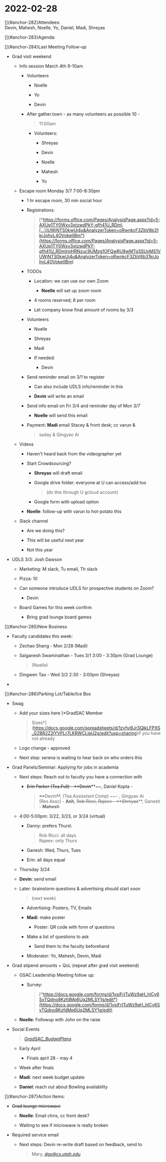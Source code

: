 # 2022-02-28

[]{#anchor-282}Attendees:\
Devin, Mahesh, Noelle, Yo, Daniel, Madi, Shreyas

[]{#anchor-283}Agenda:

[]{#anchor-284}Last Meeting Follow-up

-   Grad visit weekend

    -   Info session March 4th 9-10am

        -   Volunteers

            -   Noelle

            -   Yo

            -   Devin

        -   After gather.town - as many volunteers as possible 10 -
            > 11:00am

            -   Volunteers:

                -   Shreyas

                -   Devin

                -   Noelle

                -   Mahesh

                -   Yo

    -   Escape room Monday 3/7 7:00-8:30pm

        -   1 hr escape room, 30 min social hour

        -   Registrations:
            > [*https://forms.office.com/Pages/AnalysisPage.aspx?id=5-AXUp1TY0Wxv3xtzwdPkY-qfh41U_RDm\[...\]UWjNTS0kwUi4u&AnalyzerToken=oRwnkcF3ZbV6b31krJohyL4OVoketIBm*](https://forms.office.com/Pages/AnalysisPage.aspx?id=5-AXUp1TY0Wxv3xtzwdPkY-qfh41U_RDmIrpHRNzuc9UMzg1OFQwRU8wMTg3SUxMS1VUWjNTS0kwUi4u&AnalyzerToken=oRwnkcF3ZbV6b31krJohyL4OVoketIBm)

        -   TODOs

            -   Location: we can use our own Zoom

                -   **Noelle** will set up zoom room

            -   4 rooms reserved; 8 per room

            -   Let company know final amount of rooms by 3/3

        -   Volunteers

            -   Noelle

            -   Shreyas

            -   Madi

            -   If needed:

                -   Devin

        -   Send reminder email on 3/1 to register

            -   Can also include UDLS info/reminder in this

            -   **Devin** will write an email

        -   Send info email on Fri 3/4 and reminder day of Mon 3/7

            -   **Noelle** will send this email

        -   Payment: **Madi** email Stacey & front desk; cc varun &
            > saday & Qingyao Ai

    -   Videos

        -   Haven't heard back from the videographer yet

        -   Start Crowdsourcing?

            -   **Shreyas** will draft email

            -   Google drive folder: everyone at U can access/add too
                > (do this through U gcloud account)

            -   Google form with upload option

        -   **Noelle**: follow-up with varun to hot-potato this

    -   Slack channel

        -   Are we doing this?

        -   This will be useful next year

        -   Not this year

-   UDLS 3/3: Josh Dawson

    -   Marketing: M slack, Tu email, Th slack

    -   Pizza: 10

    -   Can someone introduce UDLS for prospective students on Zoom?

        -   Devin

    -   Board Games for this week confirm

        -   Bring grad lounge board games

[]{#anchor-285}New Business

-   Faculty candidates this week:

    -   Zechao Shang - Mon 2/28 (Madi)

    -   Saiganesh Swaminathan - Tues 3/1 3:00 - 3:30pm (Grad Lounge)
        > (Noelle)

    -   Dingwen Tao - Wed 3/2 2:30 - 3:00pm (Shreyas)

-   

[]{#anchor-286}Parking Lot/Table/Ice Box

-   Swag

    -   Add your sizes here [*GradSAC Member
        > Sizes*](https://docs.google.com/spreadsheets/d/1zyfvi9Jr3QIkLFPXS_GZBR2Z2lYVPLr7LKRWCLlaU2g/edit?usp=sharing)if
        > you have not already

    -   Logo change - approved

    -   Next step: serena is waiting to hear back on who orders this

-   Grad Panels/Seminar: Applying for jobs in academia

    -   Next steps: Reach out to faculty you have a connection with

        -   ~~Erin Parker (Tea.Full) - ~~**~~Devin~~**~~, Daniel Kopta -
            > ~~**~~Devin~~**~~, (Tea.Assisstant.Comp) ~~- , Qingyao Ai
            > (Res.Assc) - **Anh**, ~~Rob Ricci, Rajeev -
            > ~~**~~Shreyas~~**, Ganesh - **Mahesh**

    -   4:00-5:00pm: 3/22, 3/23, or 3/24 (virtual)

        -   Danny: prefers Thurs\
            > Rob Ricci: all days\
            > Rajeev: only Thurs

        -   Ganesh: Wed, Thurs, Tues

        -   Erin: all days equal

    -   Thursday 3/24

    -   **Devin**: send email

    -   Later: brainstorm questions & advertising should start soon
        > (next week)

        -   Advertising: Posters, TV, Emails

        -   **Madi**: make poster

            -   Poster: QR code with form of questions

        -   Make a list of questions to ask

            -   Send them to the faculty beforehand

        -   Moderator: Yo, Mahesh, Devin, Madi

-   Grad stipend amounts + QoL (repeat after grad visit weekend)

    -   GSAC Leadership Meeting follow up:

        -   Survey:
            > [*https://docs.google.com/forms/d/1vsiFrITuWz9aH_hlCy6SvTQdno8KzfdMp6Uq2MLSY1g/edit*](https://docs.google.com/forms/d/1vsiFrITuWz9aH_hlCy6SvTQdno8KzfdMp6Uq2MLSY1g/edit)

    -   **Noelle**: Followup with John on the raise

-   Social Events
    > [*GradSAC_BudgetPlans*](https://docs.google.com/document/d/1FAp6m1hJWnT0SDhUoqv-07SfQRuApVWttrVMFyW96u0/edit?usp=sharing)

    -   Early April

        -   Finals april 28 - may 4

    -   Week after finals

    -   **Madi**: next week budget update

    -   **Daniel**: reach out about Bowling availability

[]{#anchor-287}Action Items:

-   ~~Grad lounge microwave~~

    -   **Noelle**: Email chris, cc front desk?

    -   Waiting to see if microwave is really broken

-   Required service email

    -   Next steps: Devin re-write draft based on feedback, send to
        > Mary, [*dgs@cs.utah.edu*](mailto:dgs@cs.utah.edu)

